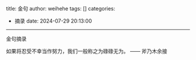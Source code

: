 title: 金句
author: weihehe
tags: []
categories:
  - 摘录
date: 2024-07-29 20:13:00
---

金句摘录
<!--more-->

如果将忍受不幸当作努力，我们一般称之为碌碌无为。 —— 斧乃木余接

